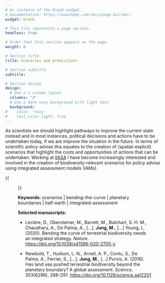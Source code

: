 ```yaml
---
# An instance of the Blank widget.
# Documentation: https://wowchemy.com/docs/page-builder/
widget: blank

# This file represents a page section.
headless: true

# Order that this section appears on the page.
weight: 6

# Section title
title: Scenarios and predictions

# Section subtitle
subtitle:

# Section design
design:
  # Use a 1-column layout
  columns: "2"
  # Use a dark navy background with light text.
  background:
#    color: 'navy'
#    text_color_light: true
---
```


As scientists we should highlight pathways to improve the current state instead and in most instances, political decisions and actions have to be undertaken today, if we are improve the situation in the future. In terms of scientific policy-advise this equates to the creation of (spatial-explicit) scenarios that highlight the costs and opportunities of actions that can be undertaken. Working at [IIASA](https://www.iiasa.ac.at) I have become increasingly interested and involved in the creation of biodiversity-relevant scenarios for policy advise using integrated assessment models (IAMs).

{{<figure src="btc.png" caption="Plausible scenarios of bending the curve of biodiversity loss while maintaining sufficient food provision. Figure from Leclère et. al. (2020)">}}

**Keywords:** scenarios | bending-the-curve | planetary boundaries | half-earth | integrated-assessment

**Selected manuscripts:**

* Leclère, D., Obersteiner, M., Barrett, M., Butchart, S. H. M., Chaudhary, A., De Palma, A., […], **Jung, M.**, [...] Young, L. (2020). Bending the curve of terrestrial biodiversity needs an integrated strategy. *Nature*. https://doi.org/10.1038/s41586-020-2705-y

* Newbold, T., Hudson, L. N., Arnell, A. P., Contu, S., De Palma, A., Ferrier, S., […], **Jung, M.**, [...] Purvis, A. (2016). Has land use pushed terrestrial biodiversity beyond the planetary boundary? A global assessment. *Science*, 353(6296), 288–291. https://doi.org/10.1126/science.aaf2201
